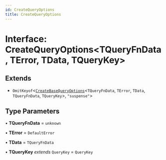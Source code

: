 ```yaml
---
id: CreateQueryOptions
title: CreateQueryOptions
---
```


# Interface: CreateQueryOptions\<TQueryFnData, TError, TData, TQueryKey\>

## Extends

- `OmitKeyof`\<[`CreateBaseQueryOptions`](CreateBaseQueryOptions.md)\<`TQueryFnData`, `TError`, `TData`, `TQueryFnData`, `TQueryKey`\>, `"suspense"`\>

## Type Parameters

• **TQueryFnData** = `unknown`

• **TError** = `DefaultError`

• **TData** = `TQueryFnData`

• **TQueryKey** *extends* `QueryKey` = `QueryKey`
